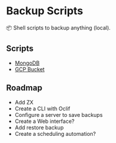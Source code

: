 # Backup Scripts

📦 Shell scripts to backup anything (local).

## Scripts

- [MongoDB](./atlas-mongodb/README.md)
- [GCP Bucket](gcp-bucket/README.md)

## Roadmap

- Add ZX
- Create a CLI with Oclif
- Configure a server to save backups
- Create a Web interface?
- Add restore backup
- Create a scheduling automation?
